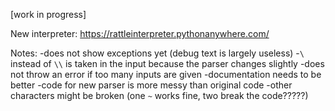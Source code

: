 [work in progress]


New interpreter:
https://rattleinterpreter.pythonanywhere.com/


Notes:
-does not show exceptions yet (debug text is largely useless)
-`\` instead of `\\` is taken in the input because the parser changes slightly
-does not throw an error if too many inputs are given
-documentation needs to be better
-code for new parser is more messy than original code
-other characters might be broken (one `~` works fine, two break the code?????)
